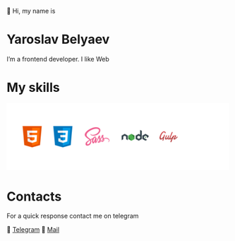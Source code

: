 👋 Hi, my name is

# Yaroslav Belyaev

I’m a frontend developer. I like Web

# My skills

<img aling="center" src="./img/skills.png" alt="skills" />

# Contacts

For a quick response contact me on telegram

📱 [Telegram](@belyaev_Y)
📩 [Mail](yibelyaev@icloud.com)